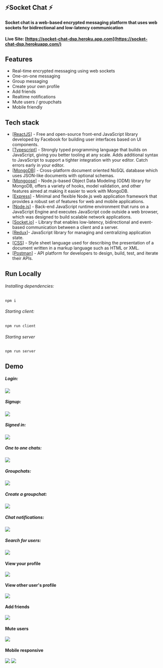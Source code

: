 ## ⚡Socket Chat ⚡
#### Socket chat is a web-based encrypted messaging platform that uses web sockets for bidirectional and low-latency communication

#### Live Site: [https://socket-chat-dsp.heroku.app.com](https://socket-chat-dsp.herokuapp.com/)
## Features
- Real-time encrypted messaging using web sockets
- One-on-one messaging
- Group messaging
- Create your own profile
- Add friends
- Realtime notifications
- Mute users / groupchats
- Mobile friendly

## Tech stack
- [[ReactJS](https://reactjs.org/)] - Free and open-source front-end JavaScript library developed by Facebook for building user interfaces based on UI components.
- [[Typescript](https://www.typescriptlang.org/)] - Strongly typed programming language that builds on JavaScript, giving you better tooling at any scale. Adds additional syntax to JavaScript to support a tighter integration with your editor. Catch errors early in your editor.
- [[MongoDB](https://www.mongodb.com/)] - Cross-platform document oriented NoSQL database which uses JSON-like documents with optional schemas.
- [[Mongoose](https://mongoosejs.com/)] - Node.js-based Object Data Modeling (ODM) library for MongoDB, offers a variety of hooks, model validation, and other features aimed at making it easier to work with MongoDB.
- [[Express](https://expressjs.com/)] -  Minimal and flexible Node.js web application framework that provides a robust set of features for web and mobile applications.
- [[Node.js](https://nodejs.org/en/)] - Back-end JavaScript runtime environment that runs on a JavaScript Engine and executes JavaScript code outside a web browser, which was designed to build scalable network applications.
- [[Socket.io](https://socket.io/)] - Library that enables low-latency, bidirectional and event-based communication between a client and a server.
- [[Redux](https://redux.js.org/)]- JavaScript library for managing and centralizing application state.
- [[CSS](https://developer.mozilla.org/en-US/docs/Web/CSS)] - Style sheet language used for describing the presentation of a document written in a markup language such as HTML or XML.
- [[Postman](https://www.postman.com/)] - API platform for developers to design, build, test, and iterate their APIs.

## Run Locally
###### Installing dependencies:
``
npm i
``
###### Starting client:
``
npm run client
``
###### Starting server
``
npm run server
``

## Demo
##### Login:
![](https://raw.githubusercontent.com/DylanPina/SocketChat/master/client/public/read-me-images/Login.png)
##### Signup:
![](https://raw.githubusercontent.com/DylanPina/SocketChat/master/client/public/read-me-images/Signup.jpg) 
##### Signed in:
![](https://github.com/DylanPina/SocketChat/blob/master/client/public/read-me-images/LoggedIn.jpg?raw=true) 
##### One to one chats:
![](https://github.com/DylanPina/SocketChat/blob/master/client/public/read-me-images/SingleChat.jpg?raw=true) 
##### Groupchats:
![](https://github.com/DylanPina/SocketChat/blob/master/client/public/read-me-images/Groupchat.jpg?raw=true) 
##### Create a groupchat:
![](https://github.com/DylanPina/SocketChat/blob/master/client/public/read-me-images/CreateGroupchat.jpg?raw=true)
##### Chat notifications:
![](https://github.com/DylanPina/SocketChat/blob/master/client/public/read-me-images/Notifications.jpg?raw=true)
##### Search for users:
![](https://github.com/DylanPina/SocketChat/blob/master/client/public/read-me-images/SearchUsers.jpg?raw=true)
#### View your profile
![](https://github.com/DylanPina/SocketChat/blob/master/client/public/read-me-images/MyProfile.jpg?raw=true)
#### View other user's profile
![](https://github.com/DylanPina/SocketChat/blob/master/client/public/read-me-images/ViewProfile.jpg?raw=true)
#### Add friends
![](https://github.com/DylanPina/SocketChat/blob/master/client/public/read-me-images/FriendAdd.jpg?raw=true)
#### Mute users
![](https://github.com/DylanPina/SocketChat/blob/master/client/public/read-me-images/MuteUser.jpg?raw=true)
#### Mobile responsive
![](https://github.com/DylanPina/SocketChat/blob/master/client/public/read-me-images/MobileMyChats.jpg?raw=true)
![](https://github.com/DylanPina/SocketChat/blob/master/client/public/read-me-images/MobileSingleChat.jpg?raw=true)
